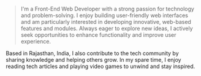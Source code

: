 > I'm a Front-End Web Developer with a strong passion for technology and problem-solving. I enjoy building user-friendly web interfaces and am particularly interested in developing innovative, web-based features and modules. Always eager to explore new ideas, I actively seek opportunities to enhance functionality and improve user experience. 

Based in Rajasthan, India, I also contribute to the tech community by sharing knowledge and helping others grow. In my spare time, I enjoy reading tech articles and playing video games to unwind and stay inspired.

